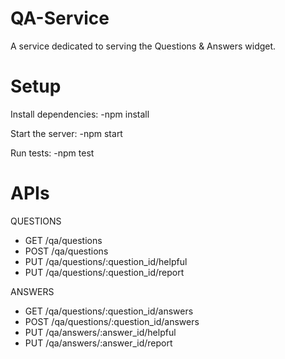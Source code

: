 # QA-Service

A service dedicated to serving the Questions & Answers widget.

# Setup

Install dependencies: -npm install

Start the server: -npm start

Run tests: -npm test



# APIs

QUESTIONS
* GET /qa/questions
* POST /qa/questions
* PUT /qa/questions/:question_id/helpful
* PUT /qa/questions/:question_id/report

ANSWERS

* GET /qa/questions/:question_id/answers
* POST /qa/questions/:question_id/answers
* PUT /qa/answers/:answer_id/helpful
* PUT /qa/answers/:answer_id/report